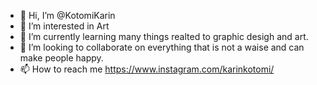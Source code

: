 - 👋 Hi, I’m @KotomiKarin
- 👀 I’m interested in Art
- 🌱 I’m currently learning many things realted to graphic desigh and art.
- 💞️ I’m looking to collaborate on everything that is not a waise and can make people happy.
- 📫 How to reach me https://www.instagram.com/karinkotomi/
<!Here is my portofolio: https://www.instagram.com/karinkotomi/
https://sketchfab.com/acatrinei.andra96
KotomiKarin/KotomiKarin is a ✨ special ✨ repository because its `README.md` (this file) appears on your GitHub profile.
You can click the Preview link to take a look at your changes.
--->
